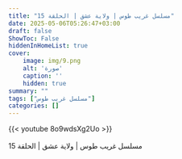 ```yaml
---
title: "مسلسل غريب طوس | ولاية عشق | الحلقة 15"
date: 2025-05-06T05:26:47+03:00
draft: false
ShowToc: False
hiddenInHomeList: true
cover:
    image: img/9.png
    alt: 'صورة'
    caption: ''
    hidden: true
summary: ""
tags: ["مسلسل غريب طوس"]
categories: []
---
```


{{< youtube 8o9wdsXg2Uo >}}  
<br>
مسلسل غريب طوس | ولاية عشق | الحلقة 15

